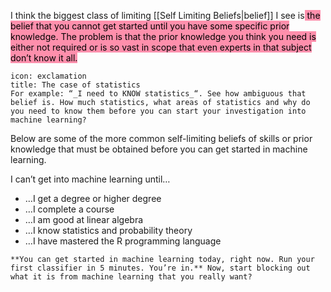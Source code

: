 I think the biggest class of limiting [[Self Limiting Beliefs|belief]] I see is<mark style="background: #FF5582A6;"> the belief that you cannot get started until you have some specific prior knowledge. The problem is that the prior knowledge you think you need is either not required or is so vast in scope that even experts in that subject don’t know it all.</mark> 


```ad-seealso
icon: exclamation
title: The case of statistics
For example: “_I need to KNOW statistics_“. See how ambiguous that belief is. How much statistics, what areas of statistics and why do you need to know them before you can start your investigation into machine learning?
```

Below are some of the more common self-limiting beliefs of skills or prior knowledge that must be obtained before you can get started in machine learning.

I can’t get into machine learning until…

-   …I get a degree or higher degree
-   …I complete a course
-   …I am good at linear algebra
-   …I know statistics and probability theory
-   …I have mastered the R programming language

```ad-tip
**You can get started in machine learning today, right now. Run your first classifier in 5 minutes. You’re in.** Now, start blocking out what it is from machine learning that you really want?
```